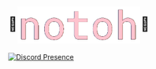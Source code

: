 # :cherry_blossom:<a href="https://www.notoh.xyz/" target="blank"><img align="center" src="https://github.com/notohh/notohh/blob/main/logo.png?raw=true" height="75" /></a>:cherry_blossom:

[![Discord Presence](https://lanyard.cnrad.dev/api/155965294429470720)](https://discord.com/users/155965294429470720)
